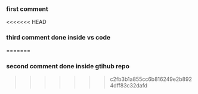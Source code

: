 ### first comment

<<<<<<< HEAD
### third comment done inside vs code
=======
### second comment done inside gtihub repo
>>>>>>> c2fb3b1a855cc6b816249e2b8924dff83c32dafd

